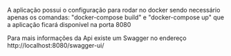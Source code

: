 
A aplicação possui o configuração para rodar no docker
sendo necessário apenas os comandas: 
"docker-compose build" e "docker-compose up" que a aplicação ficará disponível na porta 8080

Para mais informações da Api existe um Swagger no endereço http://localhost:8080/swagger-ui/
